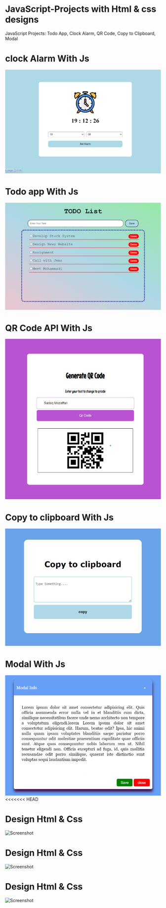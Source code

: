 # JavaScript-Projects with Html & css designs
JavaScript Projects: Todo App, Clock Alarm, QR Code, Copy to Clipboard, Modal

# clock Alarm With Js
![Screenshot](/clock/clock.png)

# Todo app With Js
![Screenshot](/todo/todo.png)

# QR Code API With Js
![Screenshot](/qrcode/qrCode.png)

# Copy to clipboard With Js
![Screenshot](/clipboard/clipboard.png)

# Modal With Js
![Screenshot](/modal/modal.png)
<<<<<<< HEAD

# Design Html & Css
![Screenshot](/Design#1/design1.png)

# Design Html & Css
![Screenshot](/Design#2/design2.png)

# Design Html & Css
![Screenshot](/Design#3/design3.png)

